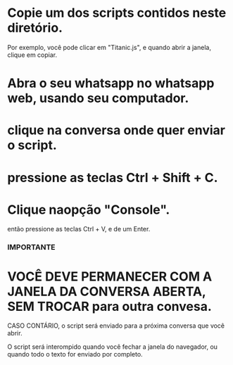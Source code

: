 # Copie um dos scripts contidos neste diretório.
Por exemplo, você pode clicar em "Titanic.js", e quando abrir a janela, clique em copiar.

# Abra o seu whatsapp no whatsapp web, usando seu computador.

# clique na conversa onde quer enviar o script.

# pressione as teclas Ctrl + Shift + C.

# Clique naopção "Console".
então pressione as teclas Ctrl + V, e de um Enter.

### IMPORTANTE ###

# VOCÊ DEVE PERMANECER COM A JANELA DA CONVERSA ABERTA, SEM TROCAR para outra convesa.
CASO CONTÁRIO, o script será enviado para a próxima conversa que você abrir.

O script será interompido quando você fechar a janela do navegador, ou quando todo o texto for enviado por completo.

